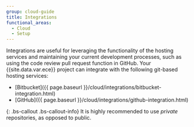 ```yaml
---
group: cloud-guide
title: Integrations
functional_areas:
  - Cloud
  - Setup
---
```


Integrations are useful for leveraging the functionality of the hosting services and maintaining your current development processes, such as using the code review pull request function in GitHub. Your {{site.data.var.ece}}  project can integrate with the following git-based hosting services:

-  [Bitbucket]({{ page.baseurl }}/cloud/integrations/bitbucket-integration.html)
-  [GitHub]({{ page.baseurl }}/cloud/integrations/github-integration.html)
<!-- -  [GitLab]({{ page.baseurl }}/cloud/integrations/gitlab-integration.html) -->

{: .bs-callout .bs-callout-info}
It is highly recommended to use _private_ repositories, as opposed to public.

